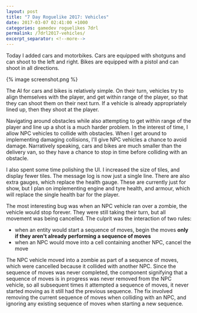 ```yaml
---
layout: post
title: "7 Day Roguelike 2017: Vehicles"
date: 2017-03-07 02:41:00 +1000
categories: gamedev roguelikes 7drl
permalink: /7drl2017-vehicles/
excerpt_separator: <!--more-->
---
```


Today I added cars and motorbikes. Cars are equipped with shotguns and can
shoot to the left and right. Bikes are equipped with a pistol and can shoot in
all directions.

{% image screenshot.png %}
<!--more-->

The AI for cars and bikes is relatively simple.
On their turn, vehicles try to align themselves with the player, and get within
range of the player, so that they
can shoot them on their next turn. If a vehicle is already appropriately lined
up, then they shoot at the player.

Navigating around obstacles while also
attempting to get within range of the player and line up a shot is a much harder
problem. In the interest of time, I allow NPC vehicles to collide with
obstacles. When I get around to implementing damaging collisions, I'll give NPC
vehicles a chance to avoid damage. Narratively speaking, cars and bikes are much
smaller than the delivery van, so they have a chance to stop in time before
colliding with an obstacle.

I also spent some time polishing the UI. I increased the size of tiles, and
display fewer tiles. The message log is now just a single line. There are also
extra gauges, which replace the health gauge. These are currently just for show,
but I plan on implementing engine and tyre health, and armour, which will
replace the single health bar for the player.

The most interesting bug was when an NPC vehicle ran over a zombie, the vehicle
would stop forever. They were still taking their turn, but all movement was
being cancelled. The culprit was the interaction of two rules:
 - when an entity would start a sequence of moves, begin the moves **only if
   they aren't already performing a sequence of moves**
 - when an NPC would move into a cell containing another NPC, cancel the move

The NPC vehicle moved into a zombie as part of a sequence of moves, which were
cancelled because it collided with another NPC. Since the sequence of moves was
never completed, the component signifying that a sequence of moves is in
progress was never removed from the NPC vehicle, so all subsequent times it attempted a
sequence of moves, it never started moving as it still had the previous
sequence. The fix involved removing the current sequence of moves when
colliding with an NPC, and ignoring any existing sequence of moves when
starting a new sequence.
